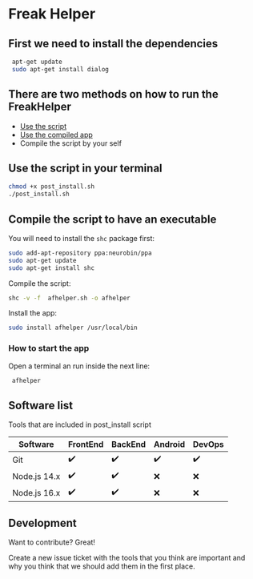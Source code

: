 # Freak Helper

## First we need to install the dependencies

```sh
 apt-get update 
 sudo apt-get install dialog
```

## There are two methods on how to run the FreakHelper

- [Use the script](https://github.com/ViralOne/freak_helper/blob/master/afhelper.sh)
- [Use the compiled app](https://github.com/viralone/freak_helper/releases)
- Compile the script by your self

## Use the script in your terminal

```sh
chmod +x post_install.sh
./post_install.sh
```

## Compile the script to have an executable

You will need to install the `shc` package first:

```sh
sudo add-apt-repository ppa:neurobin/ppa
sudo apt-get update
sudo apt-get install shc
```

Compile the script:

```sh
shc -v -f  afhelper.sh -o afhelper
```

Install the app:

```sh
sudo install afhelper /usr/local/bin
```

### How to start the app

Open a terminal an run inside the next line:

```sh
 afhelper
```

## Software list

Tools that are included in post_install script

| Software | FrontEnd | BackEnd | Android | DevOps |
| ------ | ------ | ------ | ------ | ------ |
| Git | :heavy_check_mark: | :heavy_check_mark: | :heavy_check_mark: | :heavy_check_mark: |
| Node.js 14.x | :heavy_check_mark: | :heavy_check_mark: | :x: | :x: |
| Node.js 16.x | :heavy_check_mark: | :heavy_check_mark: | :x: | :x: |

## Development

Want to contribute? Great!

Create a new issue ticket with the tools that you think are important and why you think that we should add them in the first place.
